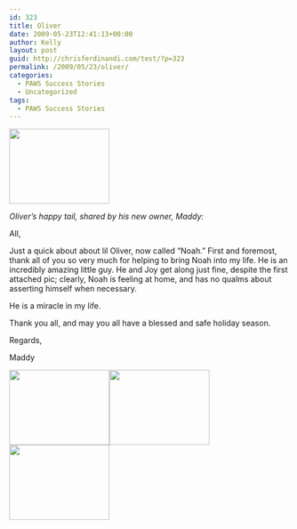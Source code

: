 ```yaml
---
id: 323
title: Oliver
date: 2009-05-23T12:41:13+00:00
author: Kelly
layout: post
guid: http://chrisferdinandi.com/test/?p=323
permalink: /2009/05/23/oliver/
categories:
  - PAWS Success Stories
  - Uncategorized
tags:
  - PAWS Success Stories
---
```

<img src="https://pawsnewengland.com/wp-content/uploads/2009/05/image036.jpg" alt="" title="image03" width="180" height="135" class="alignleft size-full wp-image-722" />

_Oliver&#8217;s happy tail, shared by his new owner, Maddy:_

All,

Just a quick about about lil Oliver, now called &#8220;Noah.&#8221; First and foremost, thank all of you so very much for helping to bring Noah into my life. He is an incredibly amazing little guy. He and Joy get along just fine, despite the first attached pic; clearly, Noah is feeling at home, and has no qualms about asserting himself when necessary.

He is a miracle in my life.

Thank you all, and may you all have a blessed and safe holiday season.

Regards,
  
Maddy

<img src="https://pawsnewengland.com/wp-content/uploads/2009/05/image017.jpg" alt="" title="image01" width="180" height="135" class="alignleft size-full wp-image-723" /><img src="https://pawsnewengland.com/wp-content/uploads/2009/05/image026.jpg" alt="" title="image02" width="180" height="135" class="alignleft size-full wp-image-724" /><img src="https://pawsnewengland.com/wp-content/uploads/2009/05/image042.jpg" alt="" title="image04" width="180" height="135" class="alignleft size-full wp-image-725" />

<div class="clear">
</div>